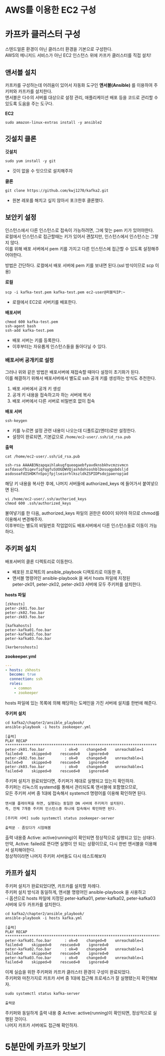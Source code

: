 # AWS를 이용한 EC2 구성 
# 카프카 클러스터 구성 

스텐드얼론 환경이 아닌 클러스터 환경을 기본으로 구성한다.    
AWS의 메니저드 서비스가 아닌 EC2 인스턴스 위에 카프카 클러스터를 직접 설치!    

## 앤서블 설치  

카프카를 구성하는데 어려움이 있어서 자동화 도구인 **앤서블(Ansible)** 를 이용하여 주키퍼와 카프카를 설치한다.     
앤서블은 다수의 서버를 대상으로 설정 관리, 애플리케이션 배포 등을 코드로 관리할 수 있도록 도움을 주는 도구다.   

**EC2**   
```console
sudo amazon-linux-extras install -y ansible2
```

## 깃설치 클론 

**깃설치**   
```console
sudo yum install -y git
```
* 깃이 없을 수 잇으므로 설치해주자 

**클론**
```console
git clone https://github.com/kwj1270/kafka2.git
```
* 원본 레포를 해치고 싶지 않아서 포크한후 클론했다.  

## 보안키 설정 
  
인스턴스에서 다른 인스턴스로 접속이 가능하려면, 그에 맞는 pem 키가 있어야한다.         
로컬에서 인스턴스로 접근할때는 키가 있어서 괜찮지만, 인스턴스에서 인스턴스는 그렇지 않다.        
이를 위해 배포 서버에서 pem 키를 가지고 다른 인스턴스에 접근할 수 있도록 설정해주어야한다.      
    
방법은 간단하다. 로컬에서 배포 서버에 pem 키를 보내면 된다.(ssl 방식이므로 scp 이용)     

**로컬**
```console
scp -i kafka-test.pem kafka-test.pem ec2-user@퍼블릭IP:~
```
* 로컬에서 EC2로 서버키를 배포한다.     
 
**배포서버**
```console
chmod 600 kafka-test.pem
ssh-agent bash
ssh-add kafka-test.pem
```
* 배포 서버는 키를 등록한다.       
* 이후부터는 자유롭게 인스턴스들을 돌아다닐 수 있다.    
  
### 배포서버 공개키로 설정   
  
그러나 위와 같은 방법은 배포서버에 재접속할 때마다 설정이 초기화가 된다.      
이를 해결하기 위해서 배포서버에서 별도로 ssh 공개 키를 생성하는 방식도 추천한다.    
  
1. 배포 서버에서 공개 키 생성  
2. 공개 키 내용을 접속하고자 하는 서버에 복사    
3. 배포 서버에서 다른 서버로 비밀번호 없이 접속  

**배포 서버**
```console
ssh-keygen
```  
* 키를 누르면 설정 관련 내용이 나오는데 디폴트값(엔터)로만 설정한다.       
* 설정이 완료되면, 기본값으로 `/home/ec2-user/.ssh/id_rsa.pub`        
     
**출력**   
```console
cat /home/ec2-user/.ssh/id_rsa.pub
```
```console
ssh-rsa AAAAB3Nzapqaihlakugfqueogaebfyavdknsbkhvcmzsvmcn 
asfdasuofbiqevfiqfqgfuSUOGDWVQjashdohsoshblDosuqgobdsljd  
asdosoafdISHDKfnSpojfpjlseiorhlkszldkZSPIDPsdojpaeropjad   
```
해당 키 내용을 복사한 후에, 나머지 서버들에 authorized_keys 에 들어가서 붙여넣으면 된다.         
    
```console     
vi /home/ec2-user/.ssh/authoried_keys          
chmod 600 .ssh/authorized_keys        
```

불여넣기를 한 다음, authorized_keys 파일의 권한은 600이 되어야 하므로 chmod를 이용해서 변경해주자.          
이후부터는 별도의 비밀번호 작업없이도 배포서버에서 다른 인스턴스들로 이동이 가능하다.        
 
## 주키퍼 설치       
            
배포서버의 클론 디렉토리로 이동한다.               
     
* 배포된 프로젝트의 ansible_playbook 디렉토리로 이동한 후,                  
* 앤서블 명령어인 ansible-playbook 을 써서 hosts 파일에 지정된            
  peter-zk01, peter-zk02, peter-zk03 서버에 모두 주키퍼를 설치한다.        
  
**hosts 파일**
```
[zkhosts]
peter-zk01.foo.bar
peter-zk02.foo.bar
peter-zk03.foo.bar

[kafkahosts]
peter-kafka01.foo.bar
peter-kafka02.foo.bar
peter-kafka03.foo.bar

[kerberoshosts]
```
  
**zookeeper.yml**
```yml
---
- hosts: zkhosts
  become: true
  connection: ssh
  roles:
    - common
    - zookeeper
```          
hosts 파일에 있는 목록에 의해 해당하는 도메인을 가진 서버에 설치를 한번에 해준다.           
  
**주키퍼 설치**   
```console  
cd kafka2/chapter2/ansible_playbook/      
ansible-playbook -i hosts zookeeper.yml 

[출력]
PLAY RECAP *********************************************************************
peter-zk01.foo.bar         : ok=0    changed=0    unreachable=1    failed=0    skipped=0    rescued=0    ignored=0
peter-zk02.foo.bar         : ok=0    changed=0    unreachable=1    failed=0    skipped=0    rescued=0    ignored=0
peter-zk03.foo.bar         : ok=0    changed=0    unreachable=1    failed=0    skipped=0    rescued=0    ignored=0
```  

주키퍼 설치가 완료되었다면, 주키퍼가 제대로 실행되고 있는지 확인하자.     
주키퍼는 리눅스의 systemd를 통해서 관리되도록 앤서블에 포함했으므로,     
모든 주키퍼 서버 중 1대에 접속해서 systemctl 명령어를 이용해 확인하면 된다.  
 
```   
앤서블 플레이북을 하면, 실행되는 동일한 DN 서버에 주키퍼가 설치된다.    
즉, 전체 7개중 주키퍼 인스턴스중 하나에 접속해서 확인하면 된다.    
```
 
```  
[주키퍼 서버] sudo systemctl status zookeeper-server      
```    
```  
출력문 - 좀있다가 시험해봄   
```  
 
출력 내용중 Active: active(running)이 확인되면 정상적으로 실행되고 있는 상태다.         
만약, Active: failed로 뜬다면 실행이 안 되는 상황이므로, 다시 한번 앤서블을 이용해서 설치해야한다.      
정상적이라면 나머지 주키퍼 서버들도 다시 테스트해보자      
    
## 카프카 설치 
  
주키퍼 설치가 완료되었다면, 카프카를 설치할 차례다.        
주키퍼 설치 방식과 동일하게, 앤서블 명령어인 ansible-playbook 을 사용하고     
-i 옵션으로 hosts 파일에 지정된 peter-kafka01, peter-kafka02, peter-kafka03 서버에 모두 카프카를 설치한다.  

```console
cd kafka2/chapter2/ansible_playbook/      
ansible-playbook -i hosts kafka.yml

[출력]
PLAY RECAP ***************************************************************************************************************************************************
peter-kafka01.foo.bar      : ok=0    changed=0    unreachable=1    failed=0    skipped=0    rescued=0    ignored=0
peter-kafka02.foo.bar      : ok=0    changed=0    unreachable=1    failed=0    skipped=0    rescued=0    ignored=0
peter-kafka03.foo.bar      : ok=0    changed=0    unreachable=1    failed=0    skipped=0    rescued=0    ignored=0
```

이제 실습을 위한 주키퍼와 카프카 클러스터 환경이 구성이 완료되었다.         
주키퍼와 마찬가지로 카프카 서버 중 1대에 접근해 프로세스가 잘 실행됐는지 확인해보자.     
    
```console  
sudo systemctl status kafka-server   
```   
```console
출력문 
```
주키퍼와 동일하게 출력 내용 중 Active: active(running)이 확인되면, 정상적으로 실행된 것이다.       
나머지 카프카 서버에도 접근해 확인하자.    

# 5분만에 카프카 맛보기  




















